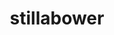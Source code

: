 ---
title: "stillabower"
composer: "Anthony Stillabower"
composition: "Capriccio"
performers: "Lawrence Quinnett, piano"
---